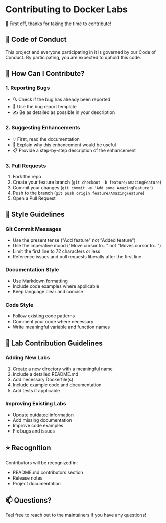 # Contributing to Docker Labs

👋 First off, thanks for taking the time to contribute!

## 🤝 Code of Conduct

This project and everyone participating in it is governed by our Code of Conduct. By participating, you are expected to uphold this code.

## 🚀 How Can I Contribute?

### 1. Reporting Bugs

- 🔍 Check if the bug has already been reported
- 📝 Use the bug report template
- ✍️ Be as detailed as possible in your description

### 2. Suggesting Enhancements

- 💡 First, read the documentation
- 🤔 Explain why this enhancement would be useful
- 📋 Provide a step-by-step description of the enhancement

### 3. Pull Requests

1. Fork the repo
2. Create your feature branch (`git checkout -b feature/AmazingFeature`)
3. Commit your changes (`git commit -m 'Add some AmazingFeature'`)
4. Push to the branch (`git push origin feature/AmazingFeature`)
5. Open a Pull Request

## 📝 Style Guidelines

### Git Commit Messages

- Use the present tense ("Add feature" not "Added feature")
- Use the imperative mood ("Move cursor to..." not "Moves cursor to...")
- Limit the first line to 72 characters or less
- Reference issues and pull requests liberally after the first line

### Documentation Style

- Use Markdown formatting
- Include code examples where applicable
- Keep language clear and concise

### Code Style

- Follow existing code patterns
- Comment your code where necessary
- Write meaningful variable and function names

## 🎯 Lab Contribution Guidelines

### Adding New Labs

1. Create a new directory with a meaningful name
2. Include a detailed README.md
3. Add necessary Dockerfile(s)
4. Include example code and documentation
5. Add tests if applicable

### Improving Existing Labs

- Update outdated information
- Add missing documentation
- Improve code examples
- Fix bugs and issues

## ⭐ Recognition

Contributors will be recognized in:
- README.md contributors section
- Release notes
- Project documentation

## 📫 Questions?

Feel free to reach out to the maintainers if you have any questions! 